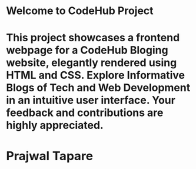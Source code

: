 <h1> Welcome to CodeHub Project <h1>
<p1>This project showcases a frontend webpage for a CodeHub Bloging website, elegantly rendered using HTML and CSS. Explore Informative Blogs of Tech and Web Development in an intuitive user interface. Your feedback and contributions are highly appreciated.<p1>
<h3>Prajwal Tapare<h3>